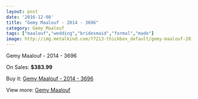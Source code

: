 ```yaml
---
layout: post
date: '2016-12-08'
title: "Gemy Maalouf - 2014 - 3696"
category: Gemy Maalouf
tags: ["maalouf","wedding","bridesmaid","formal","made"]
image: http://img.metalkind.com/77213-thickbox_default/gemy-maalouf-2014-3696.jpg
---
```

Gemy Maalouf - 2014 - 3696

On Sales: **$383.99**
<a href="https://www.metalkind.com/en/gemy-maalouf/18857-gemy-maalouf-2014-3696.html"><amp-img layout="responsive" width="600" height="600" src="//img.metalkind.com/77213-thickbox_default/gemy-maalouf-2014-3696.jpg" alt="Gemy Maalouf - 2014 - 3696 0" /></a>
<a href="https://www.metalkind.com/en/gemy-maalouf/18857-gemy-maalouf-2014-3696.html"><amp-img layout="responsive" width="600" height="600" src="//img.metalkind.com/77214-thickbox_default/gemy-maalouf-2014-3696.jpg" alt="Gemy Maalouf - 2014 - 3696 1" /></a>

Buy it: [Gemy Maalouf - 2014 - 3696](https://www.metalkind.com/en/gemy-maalouf/18857-gemy-maalouf-2014-3696.html "Gemy Maalouf - 2014 - 3696")

View more: [Gemy Maalouf](https://www.metalkind.com/en/53-gemy-maalouf "Gemy Maalouf")